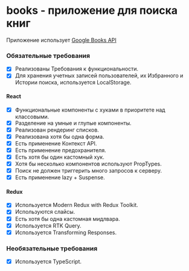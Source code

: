 # books - приложение для поиска книг

Приложение использует [Google Books API](https://developers.google.com/books)

### Обязательные требования

- [x] Реализованы Требования к функциональности.
- [x] Для хранения учетных записей пользователей, их Избранного и Истории поиска, используется LocalStorage.

#### React

- [x] Функциональные компоненты c хуками в приоритете над классовыми.
- [x] Разделение на умные и глупые компоненты.
- [x] Реализован рендеринг списков.
- [x] Реализована хотя бы одна форма.
- [x] Есть применение Контекст API.
- [x] Есть применение предохранителя.
- [x] Есть хотя бы один кастомный хук.
- [x] Хотя бы несколько компонентов используют PropTypes.
- [x] Поиск не должен триггерить много запросов к серверу.
- [x] Есть применение lazy + Suspense.

#### Redux

- [x] Используется Modern Redux with Redux Toolkit.
- [x] Используются слайсы.
- [x] Есть хотя бы одна кастомная мидлвара.
- [x] Используется RTK Query.
- [x] Используется Transforming Responses.

### Необязательные требования

- [x] Используется TypeScript.
